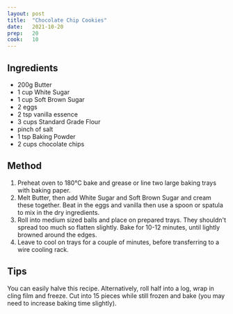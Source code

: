 ```yaml
---
layout: post
title:  "Chocolate Chip Cookies"
date:   2021-10-20
prep:   20
cook:   10
---
```


## Ingredients

- 200g Butter
- 1 cup White Sugar
- 1 cup Soft Brown Sugar
- 2 eggs
- 2 tsp vanilla essence
- 3 cups Standard Grade Flour
- pinch of salt
- 1 tsp Baking Powder
- 2 cups chocolate chips

## Method

1. Preheat oven to 180°C bake and grease or line two large baking trays with baking paper.
2. Melt Butter, then add White Sugar and Soft Brown Sugar and cream these together. Beat in the eggs and vanilla then use a spoon or spatula to mix in the dry ingredients.
3. Roll into medium sized balls and place on prepared trays. They shouldn't spread too much so flatten slightly. Bake for 10-12 minutes, until lightly browned around the edges.
4. Leave to cool on trays for a couple of minutes, before transferring to a wire cooling rack.

## Tips

You can easily halve this recipe. Alternatively, roll half into a log, wrap in cling film and freeze. Cut into 15 pieces while still frozen and bake (you may need to increase baking time slightly).
